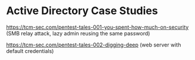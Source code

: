 # Active Directory Case Studies

https://tcm-sec.com/pentest-tales-001-you-spent-how-much-on-security (SMB relay attack, lazy admin reusing the same password)

https://tcm-sec.com/pentest-tales-002-digging-deep (web server with default credentials)
